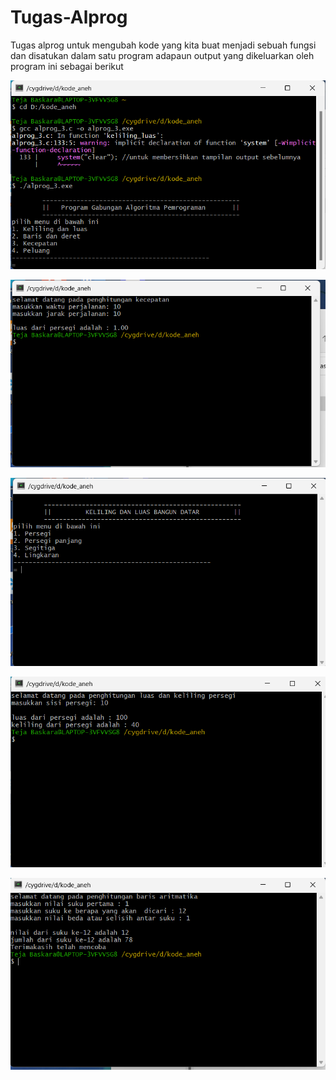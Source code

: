 # Tugas-Alprog

Tugas alprog untuk mengubah kode yang kita buat menjadi sebuah fungsi dan disatukan dalam satu program
adapaun output yang dikeluarkan oleh program ini sebagai berikut 

![Contoh 1](https://github.com/tejabaskara/Tugas-Alprog/blob/74b146d82232f0f3cb73d1dd337a82425516acbc/screenshot/contoh%201.png)

![Contoh 2](https://github.com/tejabaskara/Tugas-Alprog/blob/74b146d82232f0f3cb73d1dd337a82425516acbc/screenshot/contoh%202.png)

![Contoh 3](https://github.com/tejabaskara/Tugas-Alprog/blob/74b146d82232f0f3cb73d1dd337a82425516acbc/screenshot/contoh%203.png)

![Contoh 4](https://github.com/tejabaskara/Tugas-Alprog/blob/74b146d82232f0f3cb73d1dd337a82425516acbc/screenshot/contoh%204.png)

![Contoh 5](https://github.com/tejabaskara/Tugas-Alprog/blob/74b146d82232f0f3cb73d1dd337a82425516acbc/screenshot/contoh%205.png)
